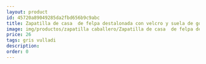 ```yaml
---
layout: product
id: 45720a89049285da2fbd656b9c9abc
title: Zapatilla de casa  de felpa destalonada con velcro y suela de goma 
image: img/productos/zapatilla caballero/Zapatilla de casa  de felpa destalonada con velcro y suela de goma =26 =gris vulladi.webp
price: 26 
tags: gris vulladi
description: 
order: 0
---
```

